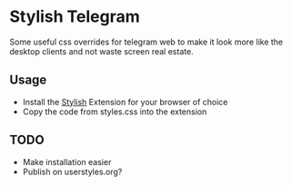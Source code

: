 # Stylish Telegram
Some useful css overrides for telegram web to make it look more like the desktop clients and not waste screen real estate.

## Usage

* Install the [Stylish](https://userstyles.org/) Extension for your browser of choice
* Copy the code from styles.css into the extension

## TODO

* Make installation easier
* Publish on userstyles.org?

